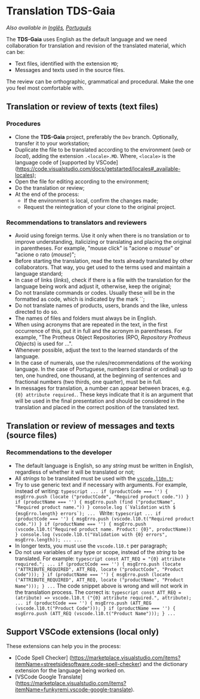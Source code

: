 
# Translation **TDS-Gaia**

*Also available in [Inglês](LOCALIZATION.md), [Português](LOCALIZATION.pt-BR.md)*

The **TDS-Gaia** uses English as the default language and we need collaboration for translation and revision of the translated material, which can be:

- Text files, identified with the extension ``MD``;
- Messages and texts used in the source files.

The review can be orthographic, grammatical and procedural. Make the one you feel most comfortable with.

## Translation or review of texts (text files)

### Procedures

- Clone the **TDS-Gaia** project, preferably the ``Dev`` branch. Optionally, transfer it to your workstation;
- Duplicate the file to be translated according to the environment (*web* or *local*), adding the extension ``.<locale>.MD``. Where, ``<locale>`` is the language code of [supported by VSCode] (<https://code.visualstudio.com/docs/getstarted/locales#_available-locales>);
- Open the file for editing according to the environment;
- Do the translation or review;
- At the end of the process:
  - If the environment is local, confirm the changes made;
  - Request the reintegration of your clone to the original project.

### Recommendations to translators and reviewers

- Avoid using foreign terms. Use it only when there is no translation or to improve understanding, italicizing or translating and placing the original in parentheses. For example, "mouse click" is "acione o *mouse*" or "acione o rato (*mouse*)";
- Before starting the translation, read the texts already translated by other collaborators. That way, you get used to the terms used and maintain a language standard;
- In case of links (*links*), check if there is a file with the translation for the language being work and adjust it, otherwise, keep the original;
- Do not translate commands or codes. Usually these will be in the formatted as code, which is indicated by the mark ``;
- Do not translate names of products, users, brands and the like, unless directed to do so.
- The names of files and folders must always be in English.
- When using acronyms that are repeated in the text, in the first occurrence of this, put it in full and the acronym in parentheses. For example, "The Protheus Object Repositories (RPO, *Repository Protheus Objects*) is used for ...".
- Whenever possible, adjust the text to the learned standards of the language.
- In the case of numerals, use the rules/recommendations of the working language. In the case of Portuguese, numbers (cardinal or ordinal) up to ten, one hundred, one thousand, at the beginning of sentences and fractional numbers (two thirds, one quarter), must be in full.
- In messages for translation, a number can appear between braces, e.g. ``{0} attribute required.``. These keys indicate that it is an argument that will be used in the final presentation and should be considered in the translation and placed in the correct position of the translated text.

## Translation or review of messages and texts (source files)

### Recommendations to the developer

- The default language is English, so any *string* must be written in English, regardless of whether it will be translated or not;
- All *strings* to be translated must be used with the [``vscode.l10n.t``](https://github.com/microsoft/vscode-l10n);
- Try to use generic text and if necessary with arguments. For example, instead of writing:
  ``typescript
  ...
  if (productCode === '') {
    msgErro.push (locate ("productCode", "Required product code."))
  }
  if (productName === '') {
    msgErro.push (find ("productName", "Required product name."))
  }
  console.log (`Validation with $ {msgErro.length} errors`);
  ...
  ``
  Write:
  `` typescript
    ...
  if (productCode === '') {
    msgErro.push (vscode.l10.t("Required product code."))
  }
  if (productName === '') {
    msgErro.push (vscode.l10.t("Required product name. Product: {0}", productName))
  }
  console.log (vscode.l10.t("Validation with {0} errors", msgErro.length));
  ...
...
  ``
- In longer texts, you must use the ``vscode.l10.t`` per paragraph;
- Do not use variables of any type or scope, instead of the *string* to be translated. For example:
  `` typescript
  const ATT_REQ = "{0} attribute required.";
  ...
  if (productCode === '') {
    msgErro.push (locate ("ATTRIBUTE_REQUIRED", ATT_REQ, locate ("productCode", "Product Code")));
  }
  if (productName === '') {
    msgErro.push (locate ("ATTRIBUTE_REQUIRED", ATT_REQ, locate ("productName", "Product Name")));
  }
  ...
  ``
  The code snippet above is wrong and will not work in the translation process. The correct is:
  `` typescript
    const ATT_REQ = (atribute) => vscode.l10.t ("{0} attribute required.", attribute);
    ...
    if (productCode === '') {
     msgErro.push (ATT_REG (vscode.l10.t("Product Code")));
  }
  if (productName === '') {
    msgErro.push (ATT_REQ (vscode.l10.t("Product Name")));
  }
  ...
  ``

## Support VSCode extensions (local only)

These extensions can help you in the process:

- [Code Spell Checker] (<https://marketplace.visualstudio.com/items?itemName=streetsidesoftware.code-spell-checker>) and the dictionary extension for the language being worked on.
- [VSCode Google Translate] (<https://marketplace.visualstudio.com/items?itemName=funkyremi.vscode-google-translate>).
